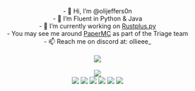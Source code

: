 <div align = "center">
  - 👋 Hi, I’m @olijeffers0n
</div>
<div align = "center">
  - 👀 I’m Fluent in Python & Java
</div>
<div align = "center">
  - 🌱 I’m currently working on <a href="https://github.com/olijeffers0n/rustplus">Rustplus.py</a>
</div>
<div align = "center">
  - You may see me around <a href="https://github.com/PaperMC">PaperMC</a> as part of the Triage team
</div>
<div align = "center">
  - 📫 Reach me on discord at: ollieee_
  <div>
    <br>
    <a href = "https://ko-fi.com/O5O3ALGLJ">
      <img src= "https://ko-fi.com/img/githubbutton_sm.svg">
    </a>
  </div>
</div>
<br>
<div align = "center">
  <img src="https://github-readme-stats.vercel.app/api/top-langs/?username=olijeffers0n&theme=onedark&layout=compact">
</div>
<div align = "center">
  <img src= "https://img.shields.io/badge/Python-FFD43B?style=for-the-badge&logo=python&logoColor=darkgreen">
  <img src= "https://img.shields.io/badge/java-%23ED8B00.svg?style=for-the-badge&logo=openjdk&logoColor=white">
  <img src= "https://img.shields.io/badge/javascript-%23323330.svg?style=for-the-badge&logo=javascript&logoColor=%23F7DF1E">
  <img src= "https://img.shields.io/badge/css3-%231572B6.svg?style=for-the-badge&logo=css3&logoColor=white">
  <img src= "https://img.shields.io/badge/html5-%23E34F26.svg?style=for-the-badge&logo=html5&logoColor=white">
  <img src= "https://img.shields.io/badge/sqlite-%2307405e.svg?style=for-the-badge&logo=sqlite&logoColor=white">
</div>
